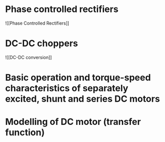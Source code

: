 
# Phase controlled rectifiers

![[Phase Controlled Rectifiers]]
# DC-DC choppers

![[DC-DC conversion]]
# Basic operation and torque-speed characteristics of separately excited, shunt and series DC motors

# Modelling of DC motor (transfer function)